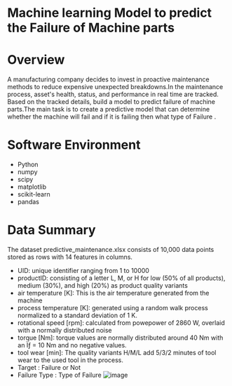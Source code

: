 # Machine learning Model to predict the Failure of Machine parts

# Overview
A manufacturing company decides to invest in proactive maintenance methods to reduce expensive unexpected breakdowns.In the maintenance process, asset's health, status, and performance in real time are tracked. Based on the tracked details, build a model to predict failure of machine parts.The main task is to create a predictive model that can determine whether the machine will fail and if it is failing then what type of Failure .

# Software Environment
* Python 
* numpy 
* scipy	
* matplotlib 
* scikit-learn 
* pandas

# Data Summary
The dataset predictive_maintenance.xlsx consists of 10,000 data points stored as rows with 14 features in columns.
* UID: unique identifier ranging from 1 to 10000
* productID: consisting of a letter L, M, or H for low (50% of all products), medium (30%), and high (20%) as product quality variants 
* air temperature [K]: This is the air temperature generated from the machine
* process temperature [K]: generated using a random walk process normalized to a standard deviation of 1 K.
* rotational speed [rpm]: calculated from powepower of 2860 W, overlaid with a normally distributed noise
* torque [Nm]: torque values are normally distributed around 40 Nm with an Ïƒ = 10 Nm and no negative values.
* tool wear [min]: The quality variants H/M/L add 5/3/2 minutes of tool wear to the used tool in the process. 
* Target : Failure or Not
* Failure Type : Type of Failure
![image](https://user-images.githubusercontent.com/132809858/236670827-452abe14-12e1-4151-829a-1782e98481dc.png)









